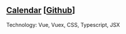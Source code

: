 ## [Calendar](https://frontusia.github.io) [[Github](https://github.com/frontusia/calendar)]
Technology: Vue, Vuex, CSS, Typescript, JSX

